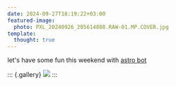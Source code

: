 ```yaml
---
date: 2024-09-27T18:19:22+03:00
featured-image:
  photo: PXL_20240926_205614808.RAW-01.MP.COVER.jpg
template:
  thought: true
---
```


let's have some fun this weekend with [astro bot](/games/astro-boy)

::: {.gallery}
![](PXL_20240926_205614808.RAW-01.MP.COVER.jpg"")
:::

